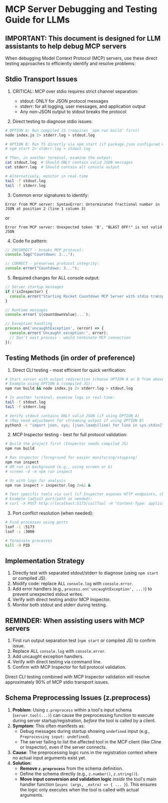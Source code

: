 # MCP Server Debugging and Testing Guide for LLMs

## IMPORTANT: This document is designed for LLM assistants to help debug MCP servers

When debugging Model Context Protocol (MCP) servers, use these direct testing approaches to efficiently identify and resolve problems:

## Stdio Transport Issues

1. CRITICAL: MCP over stdio requires strict channel separation:
   - stdout: ONLY for JSON protocol messages
   - stderr: for all logging, user messages, and application output
   - Any non-JSON output to stdout breaks the protocol

2. Direct testing to diagnose stdio issues:
```bash
# OPTION A: Run compiled JS (requires `npm run build` first)
node index.js 2> stderr.log > stdout.log

# OPTION B: Run TS directly via npm start (if package.json configured with ts-node/tsx)
# npm start 2> stderr.log > stdout.log 

# Then, in another terminal, examine the output:
cat stdout.log  # Should ONLY contain valid JSON messages
cat stderr.log  # Should contain all console output

# Alternatively, monitor in real-time
tail -f stdout.log
tail -f stderr.log
```

3. Common error signatures to identify:
```
Error from MCP server: SyntaxError: Unterminated fractional number in JSON at position 2 (line 1 column 3)
```
or
```
Error from MCP server: Unexpected token 'B', "BLAST OFF!" is not valid JSON
```

4. Code fix pattern:
```typescript
// INCORRECT - breaks MCP protocol:
console.log("Countdown: 3...");

// CORRECT - preserves protocol integrity:
console.error("Countdown: 3...");
```

5. Required changes for ALL console output:
```typescript
// Server startup messages
if (!isInspector) {
  console.error("Starting Rocket Countdown MCP Server with stdio transport...");
}

// Runtime messages
console.error(`${countdownValue}...`);

// Exception handling
process.on('uncaughtException', (error) => {
  console.error('Uncaught exception:', error);
  // Don't exit process - would terminate MCP connection
});
```

## Testing Methods (in order of preference)

1. Direct CLI testing - most efficient for quick verification:
```bash
# Start server with output redirection (choose OPTION A or B from above)
# Example using OPTION A (compiled JS):
npm run build && node index.js 2> stderr.log > stdout.log

# In another terminal, examine logs in real-time:
tail -f stdout.log
tail -f stderr.log

# Verify stdout contains ONLY valid JSON (if using OPTION A)
# (May need adjustment for streaming output if using OPTION B)
python3 -c "import json, sys; [json.loads(line) for line in sys.stdin]" < stdout.log

```

2. MCP Inspector testing - best for full protocol validation:
```bash
# Build the project first (Inspector needs compiled JS)
npm run build

# Run inspector (foreground for easier monitoring/stopping)
npm run inspect
# OR run in background (e.g., using screen or &)
# screen -d -m npm run inspect

# Or with logs for analysis
npm run inspect > inspector.log 2>&1 &

# Test specific tools via curl (if Inspector exposes HTTP endpoints, check Inspector docs)
# Example (adjust port/path as needed):
# curl -X POST http://localhost:5173/callTool -H "Content-Type: application/json" -d '{"name": "continueCountdown", "arguments": {"current_number": 10}}'
```

3. Port conflict resolution (when needed):
```bash
# Find processes using ports
lsof -i :5173
lsof -i :3000

# Terminate processes
kill -9 PID
```

## Implementation Strategy

1. Directly test with separated stdout/stderr to diagnose (using `npm start` or compiled JS).
2. Modify code: replace ALL `console.log` with `console.error`.
3. Add error handlers (e.g., `process.on('uncaughtException', ...)`) to prevent unexpected stdout writes.
4. Verify with direct testing and/or MCP Inspector.
5. Monitor both stdout and stderr during testing.

## REMINDER: When assisting users with MCP servers

1. First run output separation test (`npm start` or compiled JS) to confirm issue.
2. Replace ALL `console.log` with `console.error`.
3. Add uncaught exception handlers.
4. Verify with direct testing via command line.
5. Confirm with MCP Inspector for full protocol validation.

Direct CLI testing combined with MCP Inspector validation will resolve approximately 90% of MCP stdio transport issues.

## Schema Preprocessing Issues (z.preprocess)

1.  **Problem**: Using `z.preprocess` within a tool's input schema (`server.tool(...)`) can cause the preprocessing function to execute during server startup/registration, *before* the tool is called by a client.
2.  **Symptom**: This often manifests as:
    *   Debug messages during startup showing `undefined` input (e.g., `Preprocessing input: undefined`).
    *   The server failing to list the affected tool in the MCP client (like Cline or Inspector), even if the server connects.
3.  **Cause**: The preprocessing logic runs in the registration context where no actual input arguments exist yet.
4.  **Solution**:
    *   **Remove `z.preprocess`** from the schema definition.
    *   Define the schema directly (e.g., `z.number()`, `z.string()`).
    *   **Move input conversion and validation logic** *inside* the tool's main handler function (`async (args, _extra) => { ... }`). This ensures the logic only executes when the tool is called with actual arguments.
